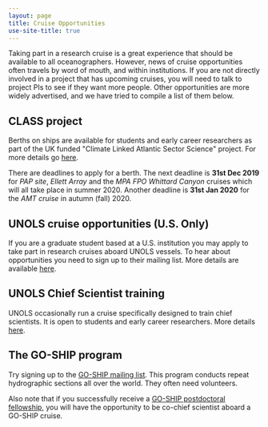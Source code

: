 ```yaml
---
layout: page
title: Cruise Opportunities
use-site-title: true
---
```


Taking part in a research cruise is a great experience that should be available to all oceanographers. However, news of cruise opportunities often travels by word of mouth, and within institutions. If you are not directly involved in a project that has upcoming cruises, you will need to talk to project PIs to see if they want more people. Other opportunities are more widely advertised, and we have tried to compile a list of them below. 

## CLASS project

Berths on ships are available for students and early career researchers as part of the UK funded "Climate Linked Atlantic Sector Science" project. For more details go [here](https://prj.noc.ac.uk/class/academic-engagement).

There are deadlines to apply for a berth. The next deadline is **31st Dec 2019** for *PAP site*, *Ellett Array* and the *MPA FPO Whittard Canyon* cruises which will all take place in summer 2020. Another deadline is **31st Jan 2020** for the *AMT cruise* in autumn (fall) 2020. 

## UNOLS cruise opportunities (U.S. Only)

If you are a graduate student based at a U.S. institution you may apply to take part in research cruises aboard UNOLS vessels. To hear about opportunities you need to sign up to their mailing list. More details are available [here](https://www.unols.org/unols-cruise-opportunity-program).

## UNOLS Chief Scientist training

UNOLS occasionally run a cruise specifically designed to train chief scientists. It is open to students and early career researchers. More details [here](https://www.unols.org/nsf-unols-chief-scientist-training-cruise).

## The GO-SHIP program

Try signing up to the [GO-SHIP mailing list](http://www.go-ship.org/Join.html). This program conducts repeat hydrographic sections all over the world. They often need volunteers.

Also note that if you successfully receive a [GO-SHIP postdoctoral fellowship](https://usgoship.ucsd.edu/postdoctoral-fellowships/), you will have the opportunity to be co-chief scientist aboard a GO-SHIP cruise. 